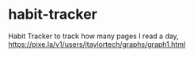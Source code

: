 # habit-tracker

Habit Tracker to track how many pages I read a day, https://pixe.la/v1/users/jtaylortech/graphs/graph1.html